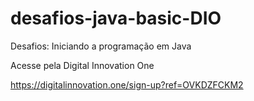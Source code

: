 # desafios-java-basic-DIO
Desafios: Iniciando a programação em Java

Acesse pela Digital Innovation One

https://digitalinnovation.one/sign-up?ref=OVKDZFCKM2
